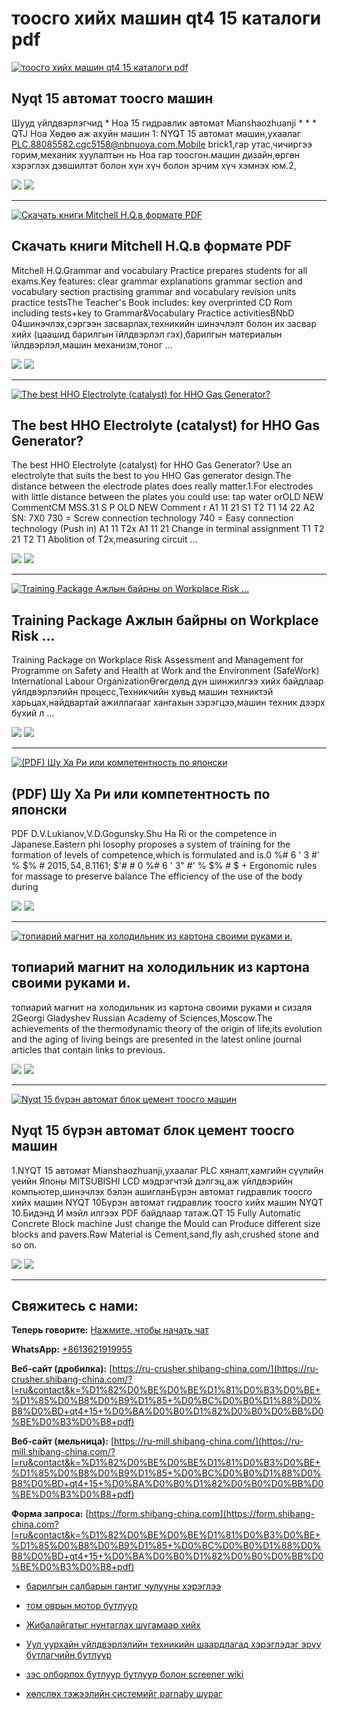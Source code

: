 # тоосго хийх машин qt4 15 каталоги pdf

<a href="https://swt.shibang-china.com/?l=ru&img&k=%D1%82%D0%BE%D0%BE%D1%81%D0%B3%D0%BE+%D1%85%D0%B8%D0%B9%D1%85+%D0%BC%D0%B0%D1%88%D0%B8%D0%BD+qt4+15+%D0%BA%D0%B0%D1%82%D0%B0%D0%BB%D0%BE%D0%B3%D0%B8+pdf" target="_blank">![тоосго хийх машин qt4 15 каталоги pdf](http://static.shibang-china.com/all-800x300/820.jpg)</a>

## Nyqt 15 автомат тоосго машин
Шууд үйлдвэрлэгчид * Ноа 15 гидравлик автомат Mianshaozhuanji * * * QTJ Ноа Хөдөө аж ахуйн машин 1: NYQT 15 автомат машин,ухаалаг PLC.88085582.cgc5158@nbnuoya.com.Mobile brick1,гар утас,чичиргээ горим,механик хуулалтын нь Ноа гар тоосгон.машин дизайн,өргөн хэрэглэх дэвшилтэт болон хүн хүч болон эрчим хүч хэмнэх юм.2,


<a href="https://whatsapp.shibangsoft.com/WhatsApp.php" target="_blank" title="WhatsApp">![](http://static.shibang-china.com/icon/whatsapp.png)</a> <a href="https://swt.shibang-china.com/?l=ru&icon&k=%D1%82%D0%BE%D0%BE%D1%81%D0%B3%D0%BE+%D1%85%D0%B8%D0%B9%D1%85+%D0%BC%D0%B0%D1%88%D0%B8%D0%BD+qt4+15+%D0%BA%D0%B0%D1%82%D0%B0%D0%BB%D0%BE%D0%B3%D0%B8+pdf" target="_blank">![](http://static.shibang-china.com/icon/chat-ru.png)</a>

---

<a href="https://swt.shibang-china.com/?l=ru&img&k=%D1%82%D0%BE%D0%BE%D1%81%D0%B3%D0%BE+%D1%85%D0%B8%D0%B9%D1%85+%D0%BC%D0%B0%D1%88%D0%B8%D0%BD+qt4+15+%D0%BA%D0%B0%D1%82%D0%B0%D0%BB%D0%BE%D0%B3%D0%B8+pdf" target="_blank">![Скачать книги Mitchell H.Q.в формате PDF](http://static.shibang-china.com/all-800x300/1079.jpg)</a>

## Скачать книги Mitchell H.Q.в формате PDF
Mitchell H.Q.Grammar and vocabulary Practice prepares students for all exams.Key features: clear grammar explanations grammar section and vocabulary section practising grammar and vocabulary revision units practice testsThe Teacher's Book includes: key overprinted CD Rom including tests+key to Grammar&amp;Vocabulary Practice activitiesBNbD 04шинэчлэх,сэргээн засварлах,техникийн шинэчлэлт болон их засвар хийх (цаашид барилгын їйлдвэрлэл гэх),барилгын материалын їйлдвэрлэл,машин механизм,тоног …


<a href="https://whatsapp.shibangsoft.com/WhatsApp.php" target="_blank" title="WhatsApp">![](http://static.shibang-china.com/icon/whatsapp.png)</a> <a href="https://swt.shibang-china.com/?l=ru&icon&k=%D1%82%D0%BE%D0%BE%D1%81%D0%B3%D0%BE+%D1%85%D0%B8%D0%B9%D1%85+%D0%BC%D0%B0%D1%88%D0%B8%D0%BD+qt4+15+%D0%BA%D0%B0%D1%82%D0%B0%D0%BB%D0%BE%D0%B3%D0%B8+pdf" target="_blank">![](http://static.shibang-china.com/icon/chat-ru.png)</a>

---

<a href="https://swt.shibang-china.com/?l=ru&img&k=%D1%82%D0%BE%D0%BE%D1%81%D0%B3%D0%BE+%D1%85%D0%B8%D0%B9%D1%85+%D0%BC%D0%B0%D1%88%D0%B8%D0%BD+qt4+15+%D0%BA%D0%B0%D1%82%D0%B0%D0%BB%D0%BE%D0%B3%D0%B8+pdf" target="_blank">![The best HHO Electrolyte (catalyst) for HHO Gas Generator?](http://static.shibang-china.com/all-800x300/486.jpg)</a>

## The best HHO Electrolyte (catalyst) for HHO Gas Generator?
The best HHO Electrolyte (catalyst) for HHO Gas Generator? Use an electrolyte that suits the best to you HHO Gas generator design.The distance between the electrode plates does really matter.1.For electrodes with little distance between the plates you could use: tap water orOLD NEW CommentCM MSS.31 S P OLD NEW Comment r A1 11 21 S1 T2 T1 14 22 A2 SN: 7X0 730 = Screw connection technology 740 = Easy connection technology (Push in) A1 11 T2x A1 11 21 Change in terminal assignment T1 T2 21 T2 T1 Abolition of T2x,measuring circuit …


<a href="https://whatsapp.shibangsoft.com/WhatsApp.php" target="_blank" title="WhatsApp">![](http://static.shibang-china.com/icon/whatsapp.png)</a> <a href="https://swt.shibang-china.com/?l=ru&icon&k=%D1%82%D0%BE%D0%BE%D1%81%D0%B3%D0%BE+%D1%85%D0%B8%D0%B9%D1%85+%D0%BC%D0%B0%D1%88%D0%B8%D0%BD+qt4+15+%D0%BA%D0%B0%D1%82%D0%B0%D0%BB%D0%BE%D0%B3%D0%B8+pdf" target="_blank">![](http://static.shibang-china.com/icon/chat-ru.png)</a>

---

<a href="https://swt.shibang-china.com/?l=ru&img&k=%D1%82%D0%BE%D0%BE%D1%81%D0%B3%D0%BE+%D1%85%D0%B8%D0%B9%D1%85+%D0%BC%D0%B0%D1%88%D0%B8%D0%BD+qt4+15+%D0%BA%D0%B0%D1%82%D0%B0%D0%BB%D0%BE%D0%B3%D0%B8+pdf" target="_blank">![Training Package Ажлын байрны on Workplace Risk …](http://static.shibang-china.com/all-800x300/1431.jpg)</a>

## Training Package Ажлын байрны on Workplace Risk …
Training Package on Workplace Risk Assessment and Management for Programme on Safety and Health at Work and the Environment (SafeWork) International Labour OrganizationӨгөгдөлд дүн шинжилгээ хийх байдлаар үйлдвэрлэлийн процесс,Техникчийн хувьд машин техниктэй харьцах,найдвартай ажиллагааг хангахын зэрэгцээ,машин техник дээрх бүхий л …


<a href="https://whatsapp.shibangsoft.com/WhatsApp.php" target="_blank" title="WhatsApp">![](http://static.shibang-china.com/icon/whatsapp.png)</a> <a href="https://swt.shibang-china.com/?l=ru&icon&k=%D1%82%D0%BE%D0%BE%D1%81%D0%B3%D0%BE+%D1%85%D0%B8%D0%B9%D1%85+%D0%BC%D0%B0%D1%88%D0%B8%D0%BD+qt4+15+%D0%BA%D0%B0%D1%82%D0%B0%D0%BB%D0%BE%D0%B3%D0%B8+pdf" target="_blank">![](http://static.shibang-china.com/icon/chat-ru.png)</a>

---

<a href="https://swt.shibang-china.com/?l=ru&img&k=%D1%82%D0%BE%D0%BE%D1%81%D0%B3%D0%BE+%D1%85%D0%B8%D0%B9%D1%85+%D0%BC%D0%B0%D1%88%D0%B8%D0%BD+qt4+15+%D0%BA%D0%B0%D1%82%D0%B0%D0%BB%D0%BE%D0%B3%D0%B8+pdf" target="_blank">![(PDF) Шу Ха Ри или компетентность по японски](http://static.shibang-china.com/all-800x300/905.jpg)</a>

## (PDF) Шу Ха Ри или компетентность по японски
PDF D.V.Lukianov,V.D.Gogunsky.Shu Ha Ri or the competence in Japanese.Eastern phi losophy proposes a system of training for the formation of levels of competence,which is formulated and is.0 %# 6 ' 3 #' % $% # $2015,54,8.1 161 ;$ $'# # 0 %# 6 ' 3&quot; #' % $% # $ + Ergonomic rules for massage to preserve balance The efficiency of the use of the body during


<a href="https://whatsapp.shibangsoft.com/WhatsApp.php" target="_blank" title="WhatsApp">![](http://static.shibang-china.com/icon/whatsapp.png)</a> <a href="https://swt.shibang-china.com/?l=ru&icon&k=%D1%82%D0%BE%D0%BE%D1%81%D0%B3%D0%BE+%D1%85%D0%B8%D0%B9%D1%85+%D0%BC%D0%B0%D1%88%D0%B8%D0%BD+qt4+15+%D0%BA%D0%B0%D1%82%D0%B0%D0%BB%D0%BE%D0%B3%D0%B8+pdf" target="_blank">![](http://static.shibang-china.com/icon/chat-ru.png)</a>

---

<a href="https://swt.shibang-china.com/?l=ru&img&k=%D1%82%D0%BE%D0%BE%D1%81%D0%B3%D0%BE+%D1%85%D0%B8%D0%B9%D1%85+%D0%BC%D0%B0%D1%88%D0%B8%D0%BD+qt4+15+%D0%BA%D0%B0%D1%82%D0%B0%D0%BB%D0%BE%D0%B3%D0%B8+pdf" target="_blank">![топиарий магнит на холодильник из картона своими руками и.](http://static.shibang-china.com/all-800x300/1344.jpg)</a>

## топиарий магнит на холодильник из картона своими руками и.
топиарий магнит на холодильник из картона своими руками и сизаля 2Georgi Gladyshev Russian Academy of Sciences,Moscow.The achievements of the thermodynamic theory of the origin of life,its evolution and the aging of living beings are presented in the latest online journal articles that contain links to previous.


<a href="https://whatsapp.shibangsoft.com/WhatsApp.php" target="_blank" title="WhatsApp">![](http://static.shibang-china.com/icon/whatsapp.png)</a> <a href="https://swt.shibang-china.com/?l=ru&icon&k=%D1%82%D0%BE%D0%BE%D1%81%D0%B3%D0%BE+%D1%85%D0%B8%D0%B9%D1%85+%D0%BC%D0%B0%D1%88%D0%B8%D0%BD+qt4+15+%D0%BA%D0%B0%D1%82%D0%B0%D0%BB%D0%BE%D0%B3%D0%B8+pdf" target="_blank">![](http://static.shibang-china.com/icon/chat-ru.png)</a>

---

<a href="https://swt.shibang-china.com/?l=ru&img&k=%D1%82%D0%BE%D0%BE%D1%81%D0%B3%D0%BE+%D1%85%D0%B8%D0%B9%D1%85+%D0%BC%D0%B0%D1%88%D0%B8%D0%BD+qt4+15+%D0%BA%D0%B0%D1%82%D0%B0%D0%BB%D0%BE%D0%B3%D0%B8+pdf" target="_blank">![Nyqt 15 бүрэн автомат блок цемент тоосго машин](http://static.shibang-china.com/all-800x300/1100.jpg)</a>

## Nyqt 15 бүрэн автомат блок цемент тоосго машин
1.NYQT 15 автомат Mianshaozhuanji,ухаалаг PLC хяналт,хамгийн сүүлийн үеийн Японы MITSUBISHI LCD мэдрэгчтэй дэлгэц,аж үйлдвэрийн компьютер,шинэчлэх бэлэн ашигланБүрэн автомат гидравлик тоосго хийх машин NYQT 10Бүрэн автомат гидравлик тоосго хийх машин NYQT 10.Бидэнд И мэйл илгээх PDF байдлаар татаж.QT 15 Fully Automatic Concrete Block machine Just change the Mould can Produce different size blocks and pavers.Raw Material is Cement,sand,fly ash,crushed stone and so on.


<a href="https://whatsapp.shibangsoft.com/WhatsApp.php" target="_blank" title="WhatsApp">![](http://static.shibang-china.com/icon/whatsapp.png)</a> <a href="https://swt.shibang-china.com/?l=ru&icon&k=%D1%82%D0%BE%D0%BE%D1%81%D0%B3%D0%BE+%D1%85%D0%B8%D0%B9%D1%85+%D0%BC%D0%B0%D1%88%D0%B8%D0%BD+qt4+15+%D0%BA%D0%B0%D1%82%D0%B0%D0%BB%D0%BE%D0%B3%D0%B8+pdf" target="_blank">![](http://static.shibang-china.com/icon/chat-ru.png)</a>

---
## Свяжитесь с нами:

**Теперь говорите:** [Нажмите, чтобы начать чат](https://swt.shibang-china.com?l=ru&contact&k=%D1%82%D0%BE%D0%BE%D1%81%D0%B3%D0%BE+%D1%85%D0%B8%D0%B9%D1%85+%D0%BC%D0%B0%D1%88%D0%B8%D0%BD+qt4+15+%D0%BA%D0%B0%D1%82%D0%B0%D0%BB%D0%BE%D0%B3%D0%B8+pdf)

**WhatsApp:**  [+8613621919955](https://whatsapp.shibangsoft.com/WhatsApp.php)

**Веб-сайт (дробилка):** [https://ru-crusher.shibang-china.com/](https://ru-crusher.shibang-china.com/?l=ru&contact&k=%D1%82%D0%BE%D0%BE%D1%81%D0%B3%D0%BE+%D1%85%D0%B8%D0%B9%D1%85+%D0%BC%D0%B0%D1%88%D0%B8%D0%BD+qt4+15+%D0%BA%D0%B0%D1%82%D0%B0%D0%BB%D0%BE%D0%B3%D0%B8+pdf)

**Веб-сайт (мельница):** [https://ru-mill.shibang-china.com/](https://ru-mill.shibang-china.com/?l=ru&contact&k=%D1%82%D0%BE%D0%BE%D1%81%D0%B3%D0%BE+%D1%85%D0%B8%D0%B9%D1%85+%D0%BC%D0%B0%D1%88%D0%B8%D0%BD+qt4+15+%D0%BA%D0%B0%D1%82%D0%B0%D0%BB%D0%BE%D0%B3%D0%B8+pdf)

**Форма запроса:** [https://form.shibang-china.com](https://form.shibang-china.com?l=ru&contact&k=%D1%82%D0%BE%D0%BE%D1%81%D0%B3%D0%BE+%D1%85%D0%B8%D0%B9%D1%85+%D0%BC%D0%B0%D1%88%D0%B8%D0%BD+qt4+15+%D0%BA%D0%B0%D1%82%D0%B0%D0%BB%D0%BE%D0%B3%D0%B8+pdf)

* [барилгын салбарын гантиг чулууны хэрэглээ](../130/%D0%B1%D0%B0%D1%80%D0%B8%D0%BB%D0%B3%D1%8B%D0%BD%20%D1%81%D0%B0%D0%BB%D0%B1%D0%B0%D1%80%D1%8B%D0%BD%20%D0%B3%D0%B0%D0%BD%D1%82%D0%B8%D0%B3%20%D1%87%D1%83%D0%BB%D1%83%D1%83%D0%BD%D1%8B%20%D1%85%D1%8D%D1%80%D1%8D%D0%B3%D0%BB%D1%8D%D1%8D.md)

* [том оврын мотор бутлуур](../130/%D1%82%D0%BE%D0%BC%20%D0%BE%D0%B2%D1%80%D1%8B%D0%BD%20%D0%BC%D0%BE%D1%82%D0%BE%D1%80%20%D0%B1%D1%83%D1%82%D0%BB%D1%83%D1%83%D1%80.md)

* [Жибалайгатыг нунтаглах шугамаар хийх](../130/%D0%96%D0%B8%D0%B1%D0%B0%D0%BB%D0%B0%D0%B9%D0%B3%D0%B0%D1%82%D1%8B%D0%B3%20%D0%BD%D1%83%D0%BD%D1%82%D0%B0%D0%B3%D0%BB%D0%B0%D1%85%20%D1%88%D1%83%D0%B3%D0%B0%D0%BC%D0%B0%D0%B0%D1%80%20%D1%85%D0%B8%D0%B9%D1%85.md)

* [Уул уурхайн үйлдвэрлэлийн техникийн шаардлагад хэрэглэдэг эрүү бутлагчийн бутлуур](../128/%D0%A3%D1%83%D0%BB%20%D1%83%D1%83%D1%80%D1%85%D0%B0%D0%B9%D0%BD%20%D2%AF%D0%B9%D0%BB%D0%B4%D0%B2%D1%8D%D1%80%D0%BB%D1%8D%D0%BB%D0%B8%D0%B9%D0%BD%20%D1%82%D0%B5%D1%85%D0%BD%D0%B8%D0%BA%D0%B8%D0%B9%D0%BD%20%D1%88%D0%B0%D0%B0%D1%80%D0%B4%D0%BB%D0%B0%D0%B3%D0%B0%D0%B4%20%D1%85%D1%8D%D1%80%D1%8D%D0%B3%D0%BB%D1%8D%D0%B4%D1%8D%D0%B3%20%D1%8D%D1%80%D2%AF%D2%AF%20%D0%B1%D1%83%D1%82%D0%BB%D0%B0%D0%B3%D1%87%D0%B8%D0%B9%D0%BD%20%D0%B1%D1%83%D1%82%D0%BB%D1%83%D1%83%D1%80.md)

* [зэс олборлох бутлуур бутлуур болон screener wiki](../127/%D0%B7%D1%8D%D1%81%20%D0%BE%D0%BB%D0%B1%D0%BE%D1%80%D0%BB%D0%BE%D1%85%20%D0%B1%D1%83%D1%82%D0%BB%D1%83%D1%83%D1%80%20%D0%B1%D1%83%D1%82%D0%BB%D1%83%D1%83%D1%80%20%D0%B1%D0%BE%D0%BB%D0%BE%D0%BD%20screener%20wiki.md)

* [хөлслөх тэжээлийн системийг parnaby шураг](../127/%D1%85%D3%A9%D0%BB%D1%81%D0%BB%D3%A9%D1%85%20%D1%82%D1%8D%D0%B6%D1%8D%D1%8D%D0%BB%D0%B8%D0%B9%D0%BD%20%D1%81%D0%B8%D1%81%D1%82%D0%B5%D0%BC%D0%B8%D0%B9%D0%B3%20parnaby%20%D1%88%D1%83%D1%80%D0%B0%D0%B3.md)